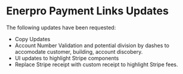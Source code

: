 # Enerpro Payment Links Updates

The following updates have been requested:

- Copy Updates
- Account Number Validation and potential division by dashes to accomodate customer, building, account discobery.
- UI updates to highlight Stripe components
- Replace Stripe receipt with custom receipt to highlight Stripe fees.
